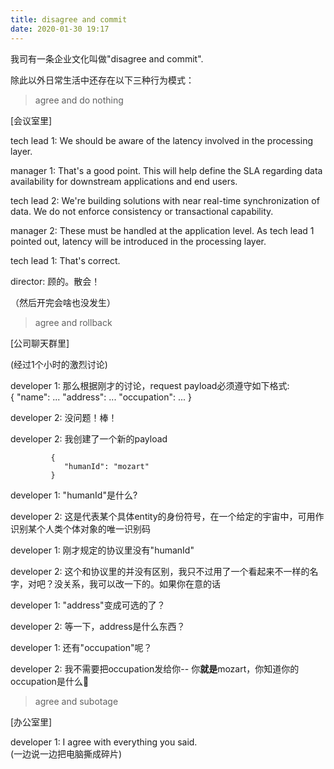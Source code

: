 ```yaml
---
title: disagree and commit
date: 2020-01-30 19:17
---
```


我司有一条企业文化叫做"disagree and commit". 

除此以外日常生活中还存在以下三种行为模式：

> agree and do nothing

[会议室里]

tech lead 1: We should be aware of the latency involved in the processing layer.

manager 1: That's a good point. This will help define the SLA regarding data availability for downstream applications and end users.

tech lead 2: We're building solutions with near real-time synchronization of data. We do not enforce consistency or transactional capability.

manager 2: These must be handled at the application level. As tech lead 1 pointed out, latency will be introduced in the processing layer.

tech lead 1: That's correct.

director: 顾的。散会！

（然后开完会啥也没发生）


> agree and rollback

[公司聊天群里]

(经过1个小时的激烈讨论)

developer 1: 那么根据刚才的讨论，request payload必须遵守如下格式:<br>
             {
             	"name": ...
             	"address": ...
             	"occupation": ...
             }


developer 2: 没问题！棒！

developer 2: 我创建了一个新的payload<br>
             
             {
             	"humanId": "mozart"
             }


developer 1: "humanId"是什么?

developer 2: 这是代表某个具体entity的身份符号，在一个给定的宇宙中，可用作识别某个人类个体对象的唯一识别码

developer 1: 刚才规定的协议里没有"humanId"

developer 2: 这个和协议里的并没有区别，我只不过用了一个看起来不一样的名字，对吧？没关系，我可以改一下的。如果你在意的话

developer 1: "address"变成可选的了？

developer 2: 等一下，address是什么东西？

developer 1: 还有"occupation"呢？

developer 2: 我不需要把occupation发给你-- 你**就是**mozart，你知道你的occupation是什么🙂


> agree and subotage

[办公室里]

developer 1: I agree with everything you said.<br>
        (一边说一边把电脑撕成碎片)



